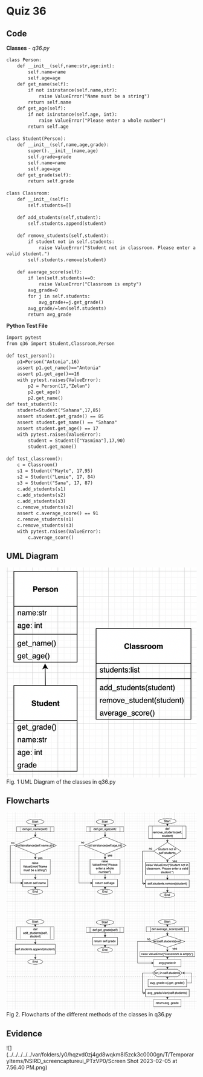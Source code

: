 # Quiz 36

## Code
**Classes** - *q36.py* 
```pycon
class Person:
    def __init__(self,name:str,age:int):
        self.name=name
        self.age=age
    def get_name(self):
        if not isinstance(self.name,str):
            raise ValueError("Name must be a string")
        return self.name
    def get_age(self):
        if not isinstance(self.age, int):
            raise ValueError("Please enter a whole number")
        return self.age

class Student(Person):
    def __init__(self,name,age,grade):
        super().__init__(name,age)
        self.grade=grade
        self.name=name
        self.age=age
    def get_grade(self):
        return self.grade

class Classroom:
    def __init__(self):
        self.students=[]

    def add_students(self,student):
        self.students.append(student)

    def remove_students(self,student):
        if student not in self.students:
            raise ValueError("Student not in classroom. Please enter a valid student.")
        self.students.remove(student)

    def average_score(self):
        if len(self.students)==0:
            raise ValueError("Classroom is empty")
        avg_grade=0
        for j in self.students:
            avg_grade+=j.get_grade()
        avg_grade/=len(self.students)
        return avg_grade
```

**Python Test File**
```pycon
import pytest
from q36 import Student,Classroom,Person

def test_person():
    p1=Person("Antonia",16)
    assert p1.get_name()=="Antonia"
    assert p1.get_age()==16
    with pytest.raises(ValueError):
        p2 = Person(17,"Zelan")
        p2.get_age()
        p2.get_name()
def test_student():
    student=Student("Sahana",17,85)
    assert student.get_grade() == 85
    assert student.get_name() == "Sahana"
    assert student.get_age() == 17
    with pytest.raises(ValueError):
        student = Student(["Yasmina"],17,90)
        student.get_name()

def test_classroom():
    c = Classroom()
    s1 = Student("Mayte", 17,95)
    s2 = Student("Lemie", 17, 84)
    s3 = Student("Sana", 17, 87)
    c.add_students(s1)
    c.add_students(s2)
    c.add_students(s3)
    c.remove_students(s2)
    assert c.average_score() == 91
    c.remove_students(s1)
    c.remove_students(s3)
    with pytest.raises(ValueError):
        c.average_score()
```

## UML Diagram
![](src/q36_uml.png)
Fig. 1 UML Diagram of the classes in q36.py

## Flowcharts
![](src/q36_flowcharts.png)
Fig 2. Flowcharts of the different methods of the classes in q36.py

## Evidence
![](../../../../../var/folders/y0/hqzvd0zj4gd8wqkm8l5zck3c0000gn/T/TemporaryItems/NSIRD_screencaptureui_PTzVP0/Screen Shot 2023-02-05 at 7.56.40 PM.png)

